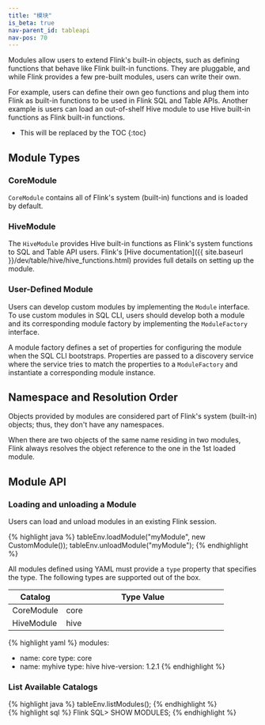 ```yaml
---
title: "模块"
is_beta: true
nav-parent_id: tableapi
nav-pos: 70
---
```

<!--
Licensed to the Apache Software Foundation (ASF) under one
or more contributor license agreements.  See the NOTICE file
distributed with this work for additional information
regarding copyright ownership.  The ASF licenses this file
to you under the Apache License, Version 2.0 (the
"License"); you may not use this file except in compliance
with the License.  You may obtain a copy of the License at

  http://www.apache.org/licenses/LICENSE-2.0

Unless required by applicable law or agreed to in writing,
software distributed under the License is distributed on an
"AS IS" BASIS, WITHOUT WARRANTIES OR CONDITIONS OF ANY
KIND, either express or implied.  See the License for the
specific language governing permissions and limitations
under the License.
-->

Modules allow users to extend Flink's built-in objects, such as defining functions that behave like Flink 
built-in functions. They are pluggable, and while Flink provides a few pre-built modules, users can write 
their own.

For example, users can define their own geo functions and plug them into Flink as built-in functions to be used in 
Flink SQL and Table APIs. Another example is users can load an out-of-shelf Hive module to use Hive built-in 
functions as Flink built-in functions.

* This will be replaced by the TOC
{:toc}

## Module Types

### CoreModule

`CoreModule` contains all of Flink's system (built-in) functions and is loaded by default.

### HiveModule

The `HiveModule` provides Hive built-in functions as Flink's system functions to SQL and Table API users.
Flink's [Hive documentation]({{ site.baseurl }}/dev/table/hive/hive_functions.html) provides full details on setting up the module.

### User-Defined Module

Users can develop custom modules by implementing the `Module` interface.
To use custom modules in SQL CLI, users should develop both a module and its corresponding module factory by implementing 
the `ModuleFactory` interface.

A module factory defines a set of properties for configuring the module when the SQL CLI bootstraps.
Properties are passed to a discovery service where the service tries to match the properties to
 a `ModuleFactory` and instantiate a corresponding module instance.
 

## Namespace and Resolution Order

Objects provided by modules are considered part of Flink's system (built-in) objects; thus, they don't have any namespaces.

When there are two objects of the same name residing in two modules, Flink always resolves the object reference to the one in the 1st loaded module.

## Module API

### Loading and unloading a Module

Users can load and unload modules in an existing Flink session.

<div class="codetabs" markdown="1">
<div data-lang="Java/Scala" markdown="1">
{% highlight java %}
tableEnv.loadModule("myModule", new CustomModule());
tableEnv.unloadModule("myModule");
{% endhighlight %}
</div>
<div data-lang="YAML" markdown="1">

All modules defined using YAML must provide a `type` property that specifies the type. 
The following types are supported out of the box.

<table class="table table-bordered">
  <thead>
    <tr>
      <th class="text-center" style="width: 25%">Catalog</th>
      <th class="text-center">Type Value</th>
    </tr>
  </thead>
  <tbody>
    <tr>
        <td class="text-center">CoreModule</td>
        <td class="text-center">core</td>
    </tr>
    <tr>
        <td class="text-center">HiveModule</td>
        <td class="text-center">hive</td>
    </tr>
  </tbody>
</table>

{% highlight yaml %}
modules:
   - name: core
     type: core
   - name: myhive
     type: hive
     hive-version: 1.2.1
{% endhighlight %}
</div>
</div>

### List Available Catalogs

<div class="codetabs" markdown="1">
<div data-lang="Java/Scala" markdown="1">
{% highlight java %}
tableEnv.listModules();
{% endhighlight %}
</div>
<div data-lang="SQL" markdown="1">
{% highlight sql %}
Flink SQL> SHOW MODULES;
{% endhighlight %}
</div>
</div>
